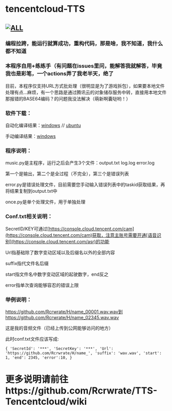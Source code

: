 # tencentcloud-TTS
## [![ALL](https://github.com/Rcrwrate/TTS-Tencentcloud/actions/workflows/all.yml/badge.svg)](https://github.com/Rcrwrate/TTS-Tencentcloud/actions/workflows/all.yml)

### 编程拉跨，能运行就算成功，重构代码，那是啥，我不知道，我什么都不知道
### 本程序自用+练练手（有问题在issues里问，能解答我就解答，毕竟我也是彩笔，一个actions弄了我老半天，绝了

目前，本程序仅支持URL方式批处理（很明显是为了游戏拆包），如果要本地文件处理有点...麻烦，有一个思路是通过腾讯云的对象储存服务中转，直接用本地文件那报错的BASE64编码？的问题我没法解决（萌新啊囊哒哟！）

### 软件下载：

自动化编译结果：[windows](https://github.com/Rcrwrate/TTS-Tencentcloud/tree/main/dist) // [ubuntu](https://github.com/Rcrwrate/TTS-Tencentcloud/tree/main/dist)

手动编译结果：[windows](https://github.com/Rcrwrate/TTS-Tencentcloud/releases)

### 程序说明：
music.py是主程序，运行之后会产生3个文件：output.txt log.log error.log

第一个是输出，第二个是全过程（不完全），第三个是错误列表

error.py是错误处理文件，目前需要您手动输入错误列表中的taskid获取结果，再将结果复制到output.txt中

once.py是单个处理文件，用于单独处理

### Conf.txt相关说明：
SecretID/KEY可通过[https://console.cloud.tencent.com/cam](https://console.cloud.tencent.com/cam)获取，注意主账号需要开通[语音识别](https://console.cloud.tencent.com/asr)的功能

Url指基础除了数字变动区域以及后缀名以外的全部内容

suffix指代文件名后缀

start指文件名中数字变动区域的起驶数字，end反之

error指单次查询能够容忍的错误上限

### 举例说明：
https://github.com/Rcrwrate/H/name_00001.wav.wav到https://github.com/Rcrwrate/H/name_02345.wav.wav

这是我的音频文件（已经上传到公网能够访问的地方）

此时conf.txt文件应该写成:

`{
    'SecretId': '***',
    'SecretKey': '***',
    'Url': 'https://github.com/Rcrwrate/H/name_',
    'suffix': 'wav.wav',
    'start': 1,
    'end': 2345,
    'error':10,
    }`

# 更多说明请前往https://github.com/Rcrwrate/TTS-Tencentcloud/wiki
